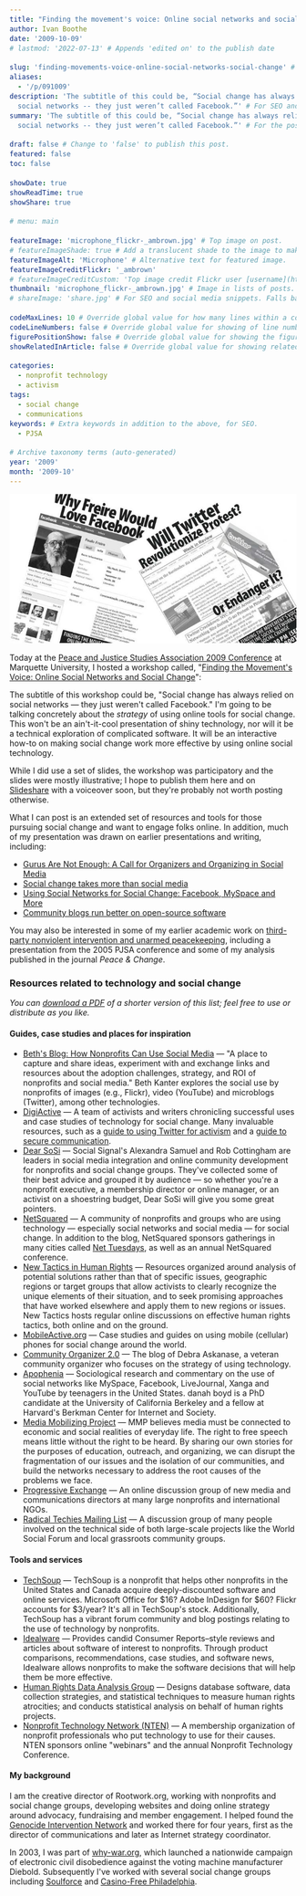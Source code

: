 ```yaml
---
title: "Finding the movement's voice: Online social networks and social change"
author: Ivan Boothe
date: '2009-10-09'
# lastmod: '2022-07-13' # Appends 'edited on' to the publish date

slug: 'finding-movements-voice-online-social-networks-social-change' # Recommended length is 3 to 5 words.
aliases:
  - '/p/091009'
description: 'The subtitle of this could be, “Social change has always relied on
  social networks -- they just weren’t called Facebook.”' # For SEO and social media snippets.
summary: 'The subtitle of this could be, “Social change has always relied on
  social networks -- they just weren’t called Facebook.”' # For the post in lists.

draft: false # Change to 'false' to publish this post.
featured: false
toc: false

showDate: true
showReadTime: true
showShare: true

# menu: main

featureImage: 'microphone_flickr-_ambrown.jpg' # Top image on post.
# featureImageShade: true # Add a translucent shade to the image to make overlaid text easier to read.
featureImageAlt: 'Microphone' # Alternative text for featured image.
featureImageCreditFlickr: '_ambrown'
# featureImageCreditCustom: 'Top image credit Flickr user [username](https://www.flickr.com/photos/username).'
thumbnail: 'microphone_flickr-_ambrown.jpg' # Image in lists of posts.
# shareImage: 'share.jpg' # For SEO and social media snippets. Falls back to thumbnail (if set) or featureImage.

codeMaxLines: 10 # Override global value for how many lines within a code block before auto-collapsing.
codeLineNumbers: false # Override global value for showing of line numbers within code block.
figurePositionShow: false # Override global value for showing the figure label.
showRelatedInArticle: false # Override global value for showing related posts in this series at the end of the content.

categories:
  - nonprofit technology
  - activism
tags:
  - social change
  - communications
keywords: # Extra keywords in addition to the above, for SEO.
  - PJSA

# Archive taxonomy terms (auto-generated)
year: '2009'
month: '2009-10'
---
```


![Images of the workshop flyers](pjsa-twfbhead.jpg)

Today at the
[Peace and Justice Studies Association 2009 Conference](https://web.archive.org/web/20091013231101/http://www.peacejusticestudies.org/conference 'Read more about the conference')
at Marquette University, I hosted a workshop called,
"[Finding the Movement's Voice: Online Social Networks and Social Change](https://web.archive.org/web/20091013231106/http://www.peacejusticestudies.org/conference/sessions.php?con=C.4)":

The subtitle of this workshop could be, "Social change has always relied on
social networks — they just weren't called Facebook." I'm going to be talking
concretely about the _strategy_ of using online tools for social change. This
won't be an ain't-it-cool presentation of shiny technology, nor will it be a
technical exploration of complicated software. It will be an interactive how-to
on making social change work more effective by using online social technology.

While I did use a set of slides, the workshop was participatory and the slides
were mostly illustrative; I hope to publish them here and on
[Slideshare](https://www.slideshare.net/rootwork) with a voiceover soon, but
they're probably not worth posting otherwise.

What I can post is an extended set of resources and tools for those pursuing
social change and want to engage folks online. In addition, much of my
presentation was drawn on earlier presentations and writing, including:

- [Gurus Are Not Enough: A Call for Organizers and Organizing in Social Media](/blog/2009/09/gurus-are-not-enough-call-organizers-organizing-social-media)
- [Social change takes more than social media](/blog/2009/05/social-change-takes-more-social-media)
- [Using Social Networks for Social Change: Facebook, MySpace and More](/blog/2008/10/using-social-networks-social-change-facebook-myspace-more)
- [Community blogs run better on open-source software](/blog/2009/01/community-blogs-run-better-open-source-software)

You may also be interested in some of my earlier academic work on
[third-party nonviolent intervention and unarmed peacekeeping](https://web.archive.org/web/20100129053652/http://quixoticlife.net/topics/tpni),
including a presentation from the 2005 PJSA conference and some of my analysis
published in the journal _Peace & Change_.

### Resources related to technology and social change

_You can [download a PDF](socialchangetechresources.pdf) of a shorter version of
this list; feel free to use or distribute as you like._

#### Guides, case studies and places for inspiration

- [Beth's Blog: How Nonprofits Can Use Social Media](https://bethkanter.org) —
  "A place to capture and share ideas, experiment with and exchange links and
  resources about the adoption challenges, strategy, and ROI of nonprofits and
  social media." Beth Kanter explores the social use by nonprofits of images
  (e.g., Flickr), video (YouTube) and microblogs (Twitter), among other
  technologies.
- [DigiActive](https://web.archive.org/web/20091028013047/http://www.digiactive.org/)
  — A team of activists and writers chronicling successful uses and case studies
  of technology for social change. Many invaluable resources, such as a
  [guide to using Twitter for activism](https://web.archive.org/web/20091017020359/http://www.digiactive.org/2009/04/13/twitter_guide/)
  and a
  [guide to secure communication](https://web.archive.org/web/20091003030354/http://www.digiactive.org/2009/06/26/secure-comm/).
- [Dear SoSi](https://web.archive.org/web/20100102135322/http://socialsignal.com/dearsosi)
  — Social Signal's Alexandra Samuel and Rob Cottingham are leaders in social
  media integration and online community development for nonprofits and social
  change groups. They've collected some of their best advice and grouped it by
  audience — so whether you're a nonprofit executive, a membership director or
  online manager, or an activist on a shoestring budget, Dear SoSi will give you
  some great pointers.
- [NetSquared](https://web.archive.org/web/20090927182734/http://www.netsquared.org/)
  — A community of nonprofits and groups who are using technology — especially
  social networks and social media — for social change. In addition to the blog,
  NetSquared sponsors gatherings in many cities called
  [Net Tuesdays](https://web.archive.org/web/20090817065437/http://netsquared.org/share/meetup/),
  as well as an annual NetSquared conference.
- [New Tactics in Human Rights](https://newtactics.org/) — Resources organized
  around analysis of potential solutions rather than that of specific issues,
  geographic regions or target groups that allow activists to clearly recognize
  the unique elements of their situation, and to seek promising approaches that
  have worked elsewhere and apply them to new regions or issues. New Tactics
  hosts regular online discussions on effective human rights tactics, both
  online and on the ground.
- [MobileActive.org](https://web.archive.org/web/20091010003010/http://mobileactive.org/)
  — Case studies and guides on using mobile (cellular) phones for social change
  around the world.
- [Community Organizer 2.0](https://web.archive.org/web/20091021173351/http://www.communityorganizer20.com/)
  — The blog of Debra Askanase, a veteran community organizer who focuses on the
  strategy of using technology.
- [Apophenia](https://www.zephoria.org/thoughts/) — Sociological research and
  commentary on the use of social networks like MySpace, Facebook, LiveJournal,
  Xanga and YouTube by teenagers in the United States. danah boyd is a PhD
  candidate at the University of California Berkeley and a fellow at Harvard's
  Berkman Center for Internet and Society.
- [Media Mobilizing Project](https://web.archive.org/web/20100911210708/http://mediamobilizingproject.org:80/)
  — MMP believes media must be connected to economic and social realities of
  everyday life. The right to free speech means little without the right to be
  heard. By sharing our own stories for the purposes of education, outreach, and
  organizing, we can disrupt the fragmentation of our issues and the isolation
  of our communities, and build the networks necessary to address the root
  causes of the problems we face.
- [Progressive Exchange](https://www.progressiveexchange.org) — An online
  discussion group of new media and communications directors at many large
  nonprofits and international NGOs.
- [Radical Techies Mailing List](https://lists.mayfirst.org/mailman/listinfo/radical-techies)
  — A discussion group of many people involved on the technical side of both
  large-scale projects like the World Social Forum and local grassroots
  community groups.

#### Tools and services

- [TechSoup](https://www.techsoup.org/) — TechSoup is a nonprofit that helps
  other nonprofits in the United States and Canada acquire deeply-discounted
  software and online services. Microsoft Office for $16? Adobe InDesign for
  $60? Flickr accounts for $3/year? It's all in TechSoup's stock. Additionally,
  TechSoup has a vibrant forum community and blog postings relating to the use
  of technology by nonprofits.
- [Idealware](https://web.archive.org/web/20091001051945/http://idealware.org/)
  — Provides candid Consumer Reports–style reviews and articles about software
  of interest to nonprofits. Through product comparisons, recommendations, case
  studies, and software news, Idealware allows nonprofits to make the software
  decisions that will help them be more effective.
- [Human Rights Data Analysis Group](https://hrdag.org/) — Designs database
  software, data collection strategies, and statistical techniques to measure
  human rights atrocities; and conducts statistical analysis on behalf of human
  rights projects.
- [Nonprofit Technology Network (NTEN)](https://www.nten.org/) — A membership
  organization of nonprofit professionals who put technology to use for their
  causes. NTEN sponsors online "webinars" and the annual Nonprofit Technology
  Conference.

#### My background

I am the creative director of Rootwork.org, working with nonprofits and social
change groups, developing websites and doing online strategy around advocacy,
fundraising and member engagement. I helped found the
[Genocide Intervention Network](https://web.archive.org/web/20091012093907/http://www.genocideintervention.net/)
and worked there for four years, first as the director of communications and
later as Internet strategy coordinator.

In 2003, I was part of
[why-war.org](https://web.archive.org/web/20091012093907/http://why-war.org/),
which launched a nationwide campaign of electronic civil disobedience against
the voting machine manufacturer Diebold. Subsequently I've worked with several
social change groups including [Soulforce](https://soulforce.org/) and
[Casino-Free Philadelphia](https://web.archive.org/web/20090722065730/http://www.casinofreephila.org:80/).
